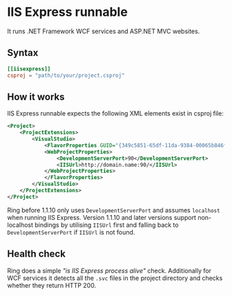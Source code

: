 # IIS Express runnable

It runs .NET Framework WCF services and ASP.NET MVC websites.

## Syntax

```toml
[[iisexpress]]
csproj = "path/to/your/project.csproj"
```
## How it works

IIS Express runnable expects the following XML elements exist in csproj file:
```xml
<Project>
    <ProjectExtensions>
        <VisualStudio>
            <FlavorProperties GUID="{349c5851-65df-11da-9384-00065b846f21}">
            <WebProjectProperties>
                <DevelopmentServerPort>90</DevelopmentServerPort>
                <IISUrl>http://domain.name:90/</IISUrl>
            </WebProjectProperties>
            </FlavorProperties>
        </VisualStudio>
    </ProjectExtensions>
</Project>
```

Ring before 1.1.10 only uses `DevelopmentServerPort` and assumes `localhost` when running IIS Express.
Version 1.1.10 and later versions support non-localhost bindings by utilising `IISUrl` first and falling back to `DevelopmentServerPort` if `IISUrl` is not found.

## Health check

Ring does a simple *"is IIS Express process alive"* check. Additionally for WCF services it detects all the `.svc` files in the project directory and checks whether they return HTTP 200.  